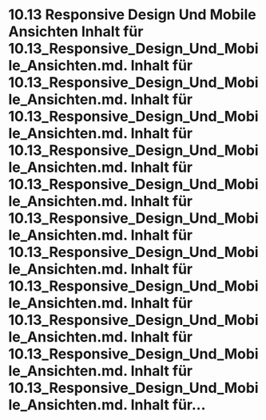 # 10.13 Responsive Design Und Mobile Ansichten Inhalt für 10.13_Responsive_Design_Und_Mobile_Ansichten.md. Inhalt für 10.13_Responsive_Design_Und_Mobile_Ansichten.md. Inhalt für 10.13_Responsive_Design_Und_Mobile_Ansichten.md. Inhalt für 10.13_Responsive_Design_Und_Mobile_Ansichten.md. Inhalt für 10.13_Responsive_Design_Und_Mobile_Ansichten.md. Inhalt für 10.13_Responsive_Design_Und_Mobile_Ansichten.md. Inhalt für 10.13_Responsive_Design_Und_Mobile_Ansichten.md. Inhalt für 10.13_Responsive_Design_Und_Mobile_Ansichten.md. Inhalt für 10.13_Responsive_Design_Und_Mobile_Ansichten.md. Inhalt für 10.13_Responsive_Design_Und_Mobile_Ansichten.md. Inhalt für 10.13_Responsive_Design_Und_Mobile_Ansichten.md. Inhalt für...